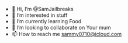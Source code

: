 - 👋 Hi, I’m @SamJailbreaks
- 👀 I’m interested in stuff
- 🌱 I’m currently learning Food
- 💞️ I’m looking to collaborate on Your mum
- 📫 How to reach me sammy0710@icloud.com
